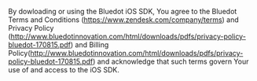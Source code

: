 By dowloading or using the Bluedot iOS SDK, You agree to the Bluedot Terms and Conditions (https://www.zendesk.com/company/terms)
and Privacy Policy (http://www.bluedotinnovation.com/html/downloads/pdfs/privacy-policy-bluedot-170815.pdf)
and Billing Policy(http://www.bluedotinnovation.com/html/downloads/pdfs/privacy-policy-bluedot-170815.pdf)
and acknowledge that such terms govern Your use of and access to the iOS SDK.
